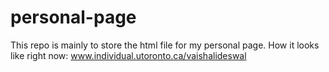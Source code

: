 personal-page
=============

This repo is mainly to store the html file for my personal page. 
How it looks like right now: 
www.individual.utoronto.ca/vaishalideswal
